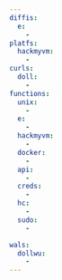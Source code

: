 ```yaml
---
diffis:
  e:
    -
platfs:
  hackmyvm:
    -
curls:
  doll:
    -
functions:
  unix:
    -
  e:
    -
  hackmyvm:
    -
  docker:
    -
  api:
    -
  creds:
    -
  hc:
    -
  sudo:
    -

wals:
  dollwu:
    -
---
```

